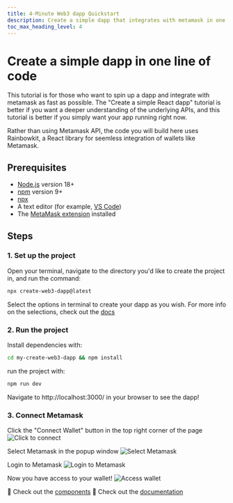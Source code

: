 ```yaml
---
title: 4-Minute Web3 dapp Quickstart
description: Create a simple dapp that integrates with metamask in one line of code
toc_max_heading_level: 4
---
```


# Create a simple dapp in one line of code

This tutorial is for those who want to spin up a dapp and integrate with metamask as fast as possible. 
The "Create a simple React dapp" tutorial is better if you want a deeper understanding of the underlying APIs, 
and this tutorial is better if you simply want your app running right now.

Rather than using Metamask API, the code you will build here uses Rainbowkit, a React library for seemless integration
of wallets like Metamask.

## Prerequisites

- [Node.js](https://nodejs.org/) version 18+
- [npm](https://docs.npmjs.com/downloading-and-installing-node-js-and-npm) version 9+
- [npx](https://www.npmjs.com/package/npx)
- A text editor (for example, [VS Code](https://code.visualstudio.com/))
- The [MetaMask extension](https://metamask.io/download) installed

## Steps

### 1. Set up the project

Open your terminal, navigate to the directory you'd like to create the project in, and run the command:

```bash
npx create-web3-dapp@latest
```

Select the options in terminal to create your dapp as you wish. For more info on the selections, check out the [docs](https://docs.alchemy.com/docs/create-web3-dapp)

### 2. Run the project

Install dependencies with:
```bash
cd my-create-web3-dapp && npm install
```

run the project with:
```bash
npm run dev
```

Navigate to http://localhost:3000/ in your browser to see the dapp!

### 3. Connect Metamask

Click the "Connect Wallet" button in the top right corner of the page
![Click to connect](../assets/tutorials/4min-dapp-tutorial/img-01.png)

Select Metamask in the popup window
![Select Metamask](../assets/tutorials/4min-dapp-tutorial/img-02.png)

Login to Metamask
![Login to Metamask](../assets/tutorials/4min-dapp-tutorial/img-03.png)

Now you have access to your wallet!
![Access wallet](../assets/tutorials/4min-dapp-tutorial/img-04.png)


🎨 Check out the [components](https://createweb3dapp.alchemy.com/)
📘 Check out the [documentation](https://docs.alchemy.com/docs/create-web3-dapp)
